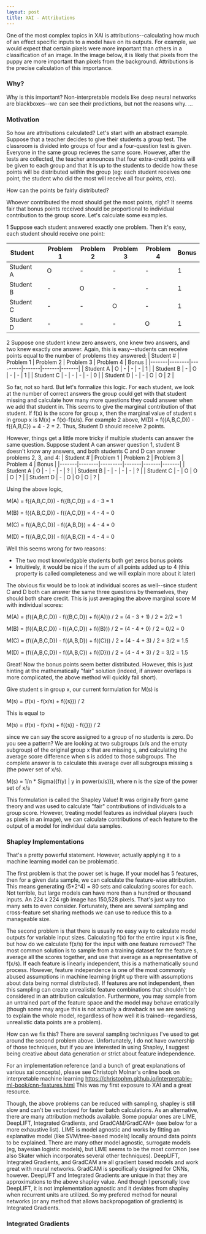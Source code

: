 ```yaml
---
layout: post
title: XAI - Attributions
---
```


One of the most complex topics in XAI is attributions--calculating how much of an effect specific inputs to a model have on its outputs. For example, we would expect that certain pixels were more important than others in a classification of an image. In the image below, it is likely that pixels from the puppy are more important than pixels from the background. Attributions is the precise calculation of this importance. 

### Why?
Why is this important? Non-interpretable models like deep neural networks are blackboxes--we can see their predictions, but not the reasons why. ...

### Motivation

So how are attributions calculated? Let's start with an abstract example. Suppose that a teacher decides to give their students a group test. The classroom is divided into groups of four and a four-question test is given. Everyone in the same group recieves the same score. However, after the tests are collected, the teacher announces that four extra-credit points will be given to each group and that it is up to the students to decide how these points will be distributed within the group (eg: each student receives one point, the student who did the most will receive all four points, etc).

How can the points be fairly distributed?

Whoever contributed the most should get the most points, right? It seems fair that bonus points received should be proportional to individual contribution to the group score. Let's calculate some examples.

1 Suppose each student answered exactly one problem. Then it's easy, each student should receive one point:

| Student |  | Problem 1 | Problem 2 | Problem 3 | Problem 4 | Bonus |
|-------|--------|---------|-------|-------|-------|-------|
| Student A |  | O | - | - | - | 1 |
| Student B |  | - | O | - | - | 1 |
| Student C |  | - | - | O | - | 1 |
| Student D |  | - | - | - | O | 1 |


2 Suppose one student knew zero answers, one knew two answers, and two knew exactly one answer. Again, this is easy--students can receive points equal to the number of problems they answered:
| Student # | Problem 1 | Problem 2 | Problem 3 | Problem 4 | Bonus |
|-------|--------|---------|-------|-------|-------|
| Student A | O | - | - | - | 1 |
| Student B | - | O | - | - | 1 |
| Student C | - | - | - | - | 0 |
| Student D | - | - | O | O | 2 |

So far, not so hard. But let's formalize this logic. For each student, we look at the number of correct answers the group could get with that student missing and calculate how many more questions they could answer when we add that student in. This seems to give the marginal contribution of that student. If f(x) is the score for group x, then the marginal value of student s in group x is M(x) = f(x)-f(x/s). For example 2 above, M(D) = f({A,B,C,D}) - f({A,B,C}) = 4 - 2 = 2. Thus, Student D should receive 2 points.

However, things get a little more tricky if multiple students can answer the same question. Suppose student A can answer question 1, student B doesn't know any answers, and both students C and D can answer problems 2, 3, and 4:
| Student # | Problem 1 | Problem 2 | Problem 3 | Problem 4 | Bonus |
|-------|--------|---------|-------|-------|-------|
| Student A | O | - | - | - | ? |
| Student B | - | - | - | - | ? |
| Student C | - | O | O | O | ? |
| Student D | - | O | O | O | ? |

Using the above logic, 

M(A) = f({A,B,C,D}) - f({B,C,D}) = 4 - 3 = 1

M(B) = f({A,B,C,D}) - f({A,C,D}) = 4 - 4 = 0

M(C) = f({A,B,C,D}) - f({A,B,D}) = 4 - 4 = 0

M(D) = f({A,B,C,D}) - f({A,B,C}) = 4 - 4 = 0

Well this seems wrong for two reasons:
* The two most knowledgable students both get zeros bonus points
* Intuitively, it would be nice if the sum of all points added up to 4 (this property is called completeness and we will explain more about it later)

The obvious fix would be to look at individual scores as well--since student C and D both can answer the same three questions by themselves, they should both share credit. This is just averaging the above marginal score M with individual scores:

M(A) = (f({A,B,C,D}) - f({B,C,D}) + f({A})) / 2 = (4 - 3 + 1) / 2 = 2/2 = 1

M(B) = (f({A,B,C,D}) - f({A,C,D}) + f({B})) / 2 = (4 - 4 + 0) / 2 = 0/2 = 0

M(C) = (f({A,B,C,D}) - f({A,B,D}) + f({C})) / 2 = (4 - 4 + 3) / 2 = 3/2 = 1.5

M(D) = (f({A,B,C,D}) - f({A,B,C}) + f({D})) / 2 = (4 - 4 + 3) / 2 = 3/2 = 1.5

Great! Now the bonus points seem better distributed. However, this is just hinting at the mathematically "fair" solution (indeed, if answer overlaps is more complicated, the above method will quickly fall short).

Give student s in group x, our current formulation for M(s) is

M(s) = (f(x) - f(x/s) + f({s})) / 2

This is equal to 

M(s) = (f(x) - f(x/s) + f({s}) - f({})) / 2

since we can say the score assigned to a group of no students is zero. Do you see a pattern? We are looking at two subgroups (x/s and the empty subgroup) of the original group x that are missing s, and calculating the average score difference when s is added to those subgroups. The complete answer is to calculate this average over all subgroups missing s (the power set of x/s).

M(s) = 1/n * Sigma({f(y) | y in power(x/s)}), where n is the size of the power set of x/s

This formulation is called the Shapley Value! It was originally from game theory and was used to calculate "fair" contributions of individuals to a group score. However, treating model features as individual players (such as pixels in an image), we can calculate contributions of each feature to the output of a model for individual data samples. 

### Shapley Implementations

That's a pretty powerful statement. However, actually applying it to a machine learning model can be problematic. 

The first problem is that the power set is huge. If your model has 5 features, then for a given data sample, we can calculate the feature-wise attribution. This means generating (5*2^4) = 80 sets and calculating scores for each. Not terrible, but large models can have more than a hundred or thousand inputs. An 224 x 224 rgb image has 150,528 pixels. That's just way too many sets to even consider. Fortunately, there are several sampling and cross-feature set sharing methods we can use to reduce this to a manageable size.

The second problem is that there is usually no easy way to calculate model outputs for variable input sizes. Calculating f(x) for the entire input x is fine, but how do we calculate f(x/s) for the input with one feature removed? The most common solution is to sample from a training dataset for the feature s, average all the scores together, and use that average as a representative of f(x/s). If each feature is linearly independent, this is a mathematically sound process. However, feature independence is one of the most commonly abused assumptions in machine learning (right up there with assumptions about data being normal distributed). If features are not independent, then this sampling can create unrealistic feature combinations that shouldn't be considered in an attribution calculation. Furthermore, you may sample from an untrained part of the feature space and the model may behave erratically (though some may argue this is not actually a drawback as we are seeking to explain the whole model, regardless of how well it is trained--regardless, unrealistic data points are a problem). 

How can we fix this? There are several sampling techniques I've used to get around the second problem above. Unfortunately, I do not have ownership of those techniques, but if you are interested in using Shapley, I suggest being creative about data generation or strict about feature independence.

For an implementation reference (and a bunch of great explanations of various xai concepts), please see Christoph Molnar's online book on interpretable machine learning https://christophm.github.io/interpretable-ml-book/cnn-features.html  This was my first exposure to XAI and a great resource.

Though, the above problems can be reduced with sampling, shapley is still slow and can't be vectorized for faster batch calculations. As an alternative, there are many attribution methods available. Some popular ones are LIME, DeepLIFT, Integrated Gradients, and GradCAM/GradCAM+ (see below for a more exhaustive list). LIME is model agnostic and works by fitting an explanative model (like SVM/tree-based models) locally around data points to be explained. There are many other model agnostic, surrogate models (eg, bayesian logistic models), but LIME seems to be the most common (see also Skater which incorporates several other techniques). DeepLIFT, Integrated Gradients, and GradCAM are all gradient based models and work great with neural networks. GradCAM is specifically designed for CNNs, however. DeepLIFT and Integrated Gradients are unique in that they are approximations to the above shapley value. And though I personally love DeepLIFT, it is not implementation agnostic and it deviates from shapley when recurrent units are utilized. So my prefered method for neural networks (or any method that allows backpropogation of gradients) is Integrated Gradients.

### Integrated Gradients


